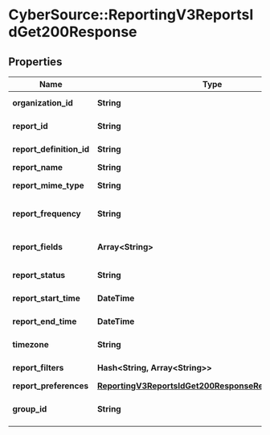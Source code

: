 # CyberSource::ReportingV3ReportsIdGet200Response

## Properties
Name | Type | Description | Notes
------------ | ------------- | ------------- | -------------
**organization_id** | **String** | CyberSource merchant id | [optional] 
**report_id** | **String** | Report ID Value | [optional] 
**report_definition_id** | **String** | Report definition Id | [optional] 
**report_name** | **String** | Report Name | [optional] 
**report_mime_type** | **String** | Report Format | [optional] 
**report_frequency** | **String** | Report Frequency Value | [optional] 
**report_fields** | **Array&lt;String&gt;** | List of Integer Values | [optional] 
**report_status** | **String** | Report Status Value | [optional] 
**report_start_time** | **DateTime** | Report Start Time Value | [optional] 
**report_end_time** | **DateTime** | Report End Time Value | [optional] 
**timezone** | **String** | Time Zone Value | [optional] 
**report_filters** | **Hash&lt;String, Array&lt;String&gt;&gt;** | List of filters to apply | [optional] 
**report_preferences** | [**ReportingV3ReportsIdGet200ResponseReportPreferences**](ReportingV3ReportsIdGet200ResponseReportPreferences.md) |  | [optional] 
**group_id** | **String** | Id for selected group. | [optional] 



